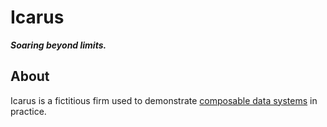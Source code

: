 # Icarus

***Soaring beyond limits.***

## About

Icarus is a fictitious firm used to demonstrate [composable data systems](https://voltrondata.com/codex) in practice.
